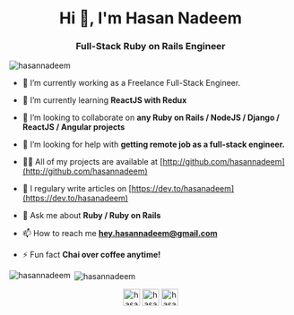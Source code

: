 <h1 align="center">Hi 👋, I'm Hasan Nadeem</h1>
<h3 align="center">Full-Stack Ruby on Rails Engineer</h3>

<p align="left"> <img src="https://komarev.com/ghpvc/?username=hasannadeem" alt="hasannadeem" /> </p>

- 🔭 I’m currently working as a Freelance Full-Stack Engineer.

- 🌱 I’m currently learning **ReactJS with Redux**

- 👯 I’m looking to collaborate on **any Ruby on Rails / NodeJS / Django / ReactJS / Angular projects**

- 🤝 I’m looking for help with **getting remote job as a full-stack engineer.**

- 👨‍💻 All of my projects are available at [http://github.com/hasannadeem](http://github.com/hasannadeem)

- 📝 I regulary write articles on [https://dev.to/hasanadeem](https://dev.to/hasanadeem)

- 💬 Ask me about **Ruby / Ruby on Rails**

- 📫 How to reach me **hey.hasannadeem@gmail.com**

- ⚡ Fun fact **Chai over coffee anytime!**

<p><img align="left" src="https://github-readme-stats.vercel.app/api/top-langs/?username=hasannadeem&layout=compact" alt="hasannadeem" /></p>

<p>&nbsp;<img align="center" src="https://github-readme-stats.vercel.app/api?username=hasannadeem&show_icons=true" alt="hasannadeem" /></p>

<p align="center">
<a href="https://dev.to/hasanadeem" target="blank"><img align="center" src="https://cdn.jsdelivr.net/npm/simple-icons@3.0.1/icons/dev-dot-to.svg" alt="hasanadeem" height="30" width="30" /></a>
<a href="https://twitter.com/hasanadeem" target="blank"><img align="center" src="https://cdn.jsdelivr.net/npm/simple-icons@3.0.1/icons/twitter.svg" alt="hasanadeem" height="30" width="30" /></a>
<a href="https://linkedin.com/in/hasanadeem" target="blank"><img align="center" src="https://cdn.jsdelivr.net/npm/simple-icons@3.0.1/icons/linkedin.svg" alt="hasanadeem" height="30" width="30" /></a>
</p>
